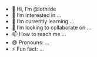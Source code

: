- 👋 Hi, I’m @lothilde
- 👀 I’m interested in ...
- 🌱 I’m currently learning ...
- 💞️ I’m looking to collaborate on ...
- 📫 How to reach me ...
- 😄 Pronouns: ...
- ⚡ Fun fact: ...

<!---
lothilde/lothilde is a ✨ special ✨ repository because its `README.md` (this file) appears on your GitHub profile.
You can click the Preview link to take a look at your changes.
--->
